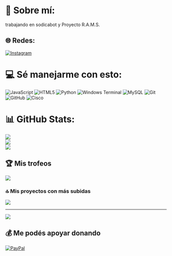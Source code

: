 # 💫 Sobre mí:
trabajando en sodicabot y Proyecto R.A.M.S.


## 🌐 Redes:
[![Instagram](https://img.shields.io/badge/Instagram-%23E4405F.svg?logo=Instagram&logoColor=white)](https://instagram.com/ramatwo_) 

# 💻 Sé manejarme con esto:
![JavaScript](https://img.shields.io/badge/javascript-%23323330.svg?style=for-the-badge&logo=javascript&logoColor=%23F7DF1E) ![HTML5](https://img.shields.io/badge/html5-%23E34F26.svg?style=for-the-badge&logo=html5&logoColor=white) ![Python](https://img.shields.io/badge/python-3670A0?style=for-the-badge&logo=python&logoColor=ffdd54) ![Windows Terminal](https://img.shields.io/badge/Windows%20Terminal-%234D4D4D.svg?style=for-the-badge&logo=windows-terminal&logoColor=white) ![MySQL](https://img.shields.io/badge/mysql-4479A1.svg?style=for-the-badge&logo=mysql&logoColor=white) ![Git](https://img.shields.io/badge/git-%23F05033.svg?style=for-the-badge&logo=git&logoColor=white) ![GitHub](https://img.shields.io/badge/github-%23121011.svg?style=for-the-badge&logo=github&logoColor=white) ![Cisco](https://img.shields.io/badge/cisco-%23049fd9.svg?style=for-the-badge&logo=cisco&logoColor=black)
# 📊 GitHub Stats:
![](https://github-readme-stats.vercel.app/api?username=ramatwo&theme=radical&hide_border=false&include_all_commits=true&count_private=true)<br/>
![](https://github-readme-streak-stats.herokuapp.com/?user=ramatwo&theme=radical&hide_border=false)<br/>
![](https://github-readme-stats.vercel.app/api/top-langs/?username=ramatwo&theme=radical&hide_border=false&include_all_commits=true&count_private=true&layout=compact)

## 🏆 Mis trofeos
![](https://github-profile-trophy.vercel.app/?username=ramatwo&theme=radical&no-frame=false&no-bg=true&margin-w=4)

### 🔝 Mis proyectos con más subidas
![](https://github-contributor-stats.vercel.app/api?username=ramatwo&limit=5&theme=radical&combine_all_yearly_contributions=true)

---
[![](https://visitcount.itsvg.in/api?id=ramatwo&icon=3&color=1)](https://visitcount.itsvg.in)

  ## 💰 Me podés apoyar donando
  [![PayPal](https://img.shields.io/badge/PayPal-00457C?style=for-the-badge&logo=paypal&logoColor=white)](https://paypal.me/ramardo) 

  
<!-- Proudly created with GPRM ( https://gprm.itsvg.in ) -->

